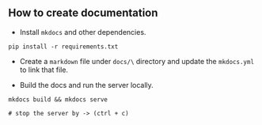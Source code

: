 ## How to create documentation

- Install `mkdocs` and other dependencies.
```
pip install -r requirements.txt
``` 

- Create a `markdown` file under `docs/\` directory and update the `mkdocs.yml` to link that file.

- Build the docs and run the server locally.
```
mkdocs build && mkdocs serve 

# stop the server by -> (ctrl + c) 
```
